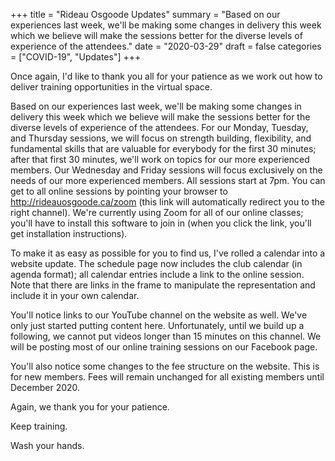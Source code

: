 +++
title = "Rideau Osgoode Updates"
summary = "Based on our experiences last week, we'll be making some changes in delivery this week which we believe will make the sessions better for the diverse levels of experience of the attendees."
date = "2020-03-29"
draft = false
categories = ["COVID-19", "Updates"]
+++

Once again, I'd like to thank you all for your patience as we work out how to deliver training opportunities in the virtual space.

Based on our experiences last week, we'll be making some changes in delivery this week which we believe will make the sessions better for the diverse levels of experience of the attendees. For our Monday, Tuesday, and Thursday sessions, we will focus on strength building, flexibility, and fundamental skills that are valuable for everybody for the first 30 minutes; after that first 30 minutes, we'll work on topics for our more experienced members. Our Wednesday and Friday sessions will focus exclusively on the needs of our more experienced members. All sessions start at 7pm. You can get to all online sessions by pointing your browser to http://rideauosgoode.ca/zoom (this link will automatically redirect you to the right channel). We're currently using Zoom for all of our online classes; you'll have to install this software to join in (when you click the link, you'll get installation instructions).

To make it as easy as possible for you to find us, I've rolled a calendar into a website update. The schedule page now includes the club calendar (in agenda format); all calendar entries include a link to the online session. Note that there are links in the frame to manipulate the representation and include it in your own calendar.

You'll notice links to our YouTube channel on the website as well. We've only just started putting content here. Unfortunately, until we build up a following, we cannot put videos longer than 15 minutes on this channel. We will be posting most of our online training sessions on our Facebook page.

You'll also notice some changes to the fee structure on the website. This is for new members. Fees will remain unchanged for all existing members until December 2020.

Again, we thank you for your patience.

Keep training.

Wash your hands.
